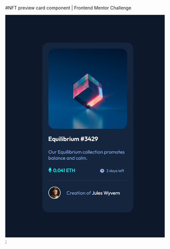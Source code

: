 #NFT preview card component | Frontend Mentor Challenge

![](images/nft-card-preview-component.png);
